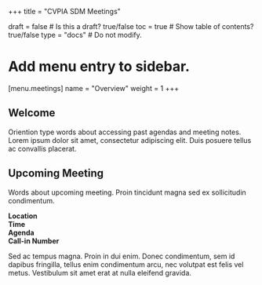 +++
title = "CVPIA SDM Meetings"

draft = false  # Is this a draft? true/false
toc = true  # Show table of contents? true/false
type = "docs"  # Do not modify.

# Add menu entry to sidebar.
[menu.meetings]
  name = "Overview"
  weight = 1
+++

## Welcome

Oriention type words about accessing past agendas and meeting notes. Lorem ipsum dolor sit amet, consectetur adipiscing elit. Duis posuere tellus ac convallis placerat. 

## Upcoming Meeting
Words about upcoming meeting. Proin tincidunt magna sed ex sollicitudin condimentum. 

**Location**   
**Time**    
**Agenda**    
**Call-in Number**

Sed ac tempus magna. Proin in dui enim. Donec condimentum, sem id dapibus fringilla, tellus enim condimentum arcu, nec volutpat est felis vel metus. Vestibulum sit amet erat at nulla eleifend gravida.

